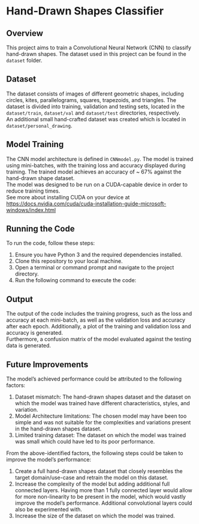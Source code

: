 # Hand-Drawn Shapes Classifier

## Overview
This project aims to train a Convolutional Neural Network (CNN) to classify hand-drawn shapes. The dataset used in this project can be found in the `dataset` folder.

## Dataset
The dataset consists of images of different geometric shapes, including circles, kites, parallelograms, squares, trapezoids, and triangles. The dataset is divided into training, validation and testing sets, located in the `dataset/train`, `dataset/val` and `dataset/test` directories, respectively. <br>
An additional small hand-crafted dataset was created which is located in `dataset/personal_drawing`.

## Model Training
The CNN model architecture is defined in `CNNmodel.py`. The model is trained using mini-batches, with the training loss and accuracy displayed during training. The trained model achieves an accuracy of ~ 67% against the hand-drawn shape dataset. <br>
The model was designed to be run on a CUDA-capable device in order to reduce training times. <br> 
See more about installing CUDA on your device at https://docs.nvidia.com/cuda/cuda-installation-guide-microsoft-windows/index.html

## Running the Code
To run the code, follow these steps:
1. Ensure you have Python 3 and the required dependencies installed.
2. Clone this repository to your local machine.
3. Open a terminal or command prompt and navigate to the project directory.
4. Run the following command to execute the code:

## Output
The output of the code includes the training progress, such as the loss and accuracy at each mini-batch, as well as the validation loss and accuracy after each epoch. Additionally, a plot of the training and validation loss and accuracy is generated.<br> 
Furthermore, a confusion matrix of the model evaluated against the testing data is generated.

## Future Improvements
The model’s achieved performance could be attributed to the following factors:
1.	Dataset mismatch: The hand-drawn shapes dataset and the dataset on which the model was trained have different characteristics, styles, and variation. 
2.	Model Architecture limitations: The chosen model may have been too simple and was not suitable for the complexities and variations present in the hand-drawn shapes dataset.
3.	Limited training dataset: The dataset on which the model was trained was small which could have led to its poor performance. <br>

From the above-identified factors, the following steps could be taken to improve the model’s performance:
1.	Create a full hand-drawn shapes dataset that closely resembles the target domain/use-case and retrain the model on this dataset.
2.	Increase the complexity of the model but adding additional full connected layers. Having more than 1 fully connected layer would allow for more non-linearity to be present in the model, which would vastly improve the model’s performance. Additional convolutional layers could also be experimented with.
3.	Increase the size of the dataset on which the model was trained. 
